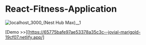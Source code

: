 # React-Fitness-Application
![localhost_3000_(Nest Hub Max)__1](https://github.com/me782003/React-Fitness-Application/assets/92800995/c3cdc830-f9ed-40e9-bfff-a6afbbf001f6)

[Demo >>][https://65775bafe97ae53378a35c3c--jovial-marigold-19cf07.netlify.app/]
